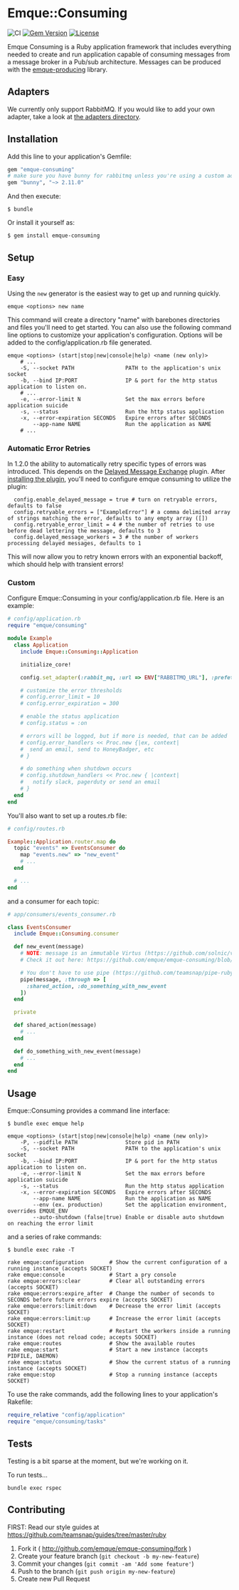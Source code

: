 # Emque::Consuming

![CI](https://github.com/emque/emque-consuming/workflows/CI/badge.svg)
[![Gem Version](https://badge.fury.io/rb/emque-consuming.svg)](https://badge.fury.io/rb/emque-consuming)
[![License](https://img.shields.io/badge/license-MIT-blue.svg)](https://opensource.org/licenses/MIT)

Emque Consuming is a Ruby application framework that includes everything needed
to create and run application capable of consuming messages from a message
broker in a Pub/sub architecture. Messages can be produced with the
[emque-producing](https://github.com/emque/emque-producing) library.

## Adapters

We currently only support RabbitMQ. If you would like to add your own adapter,
take a look at [the adapters directory](https://github.com/emque/emque-consuming/tree/master/lib/emque/consuming/adapters).

## Installation

Add this line to your application's Gemfile:

```ruby
gem "emque-consuming"
# make sure you have bunny for rabbitmq unless you're using a custom adapter
gem "bunny", "~> 2.11.0"
```

And then execute:

    $ bundle

Or install it yourself as:

    $ gem install emque-consuming

## Setup

### Easy

Using the `new` generator is the easiest way to get up and running quickly.

```
emque <options> new name
```

This command will create a directory "name" with barebones directories and files
you'll need to get started. You can also use the following command line options
to customize your application's configuration. Options will be added to the
config/application.rb file generated.

```
emque <options> (start|stop|new|console|help) <name (new only)>
    # ...
    -S, --socket PATH                PATH to the application's unix socket
    -b, --bind IP:PORT               IP & port for the http status application to listen on.
    # ...
    -e, --error-limit N              Set the max errors before application suicide
    -s, --status                     Run the http status application
    -x, --error-expiration SECONDS   Expire errors after SECONDS
        --app-name NAME              Run the application as NAME
    # ...
```

### Automatic Error Retries

In 1.2.0 the ability to automatically retry specific types of errors was introduced.
This depends on the [Delayed Message Exchange](https://github.com/rabbitmq/rabbitmq-delayed-message-exchange) plugin.  After
[installing the plugin](https://github.com/rabbitmq/rabbitmq-delayed-message-exchange#installing),
you'll need to configure emque consuming to utilize the plugin:

```
  config.enable_delayed_message = true # turn on retryable errors, defaults to false
  config.retryable_errors = ["ExampleError"] # a comma delimited array of strings matching the error, defaults to any empty array ([])
  config.retryable_error_limit = 4 # the number of retries to use before dead lettering the message, defaults to 3
  config.delayed_message_workers = 3 # the number of workers processing delayed messages, defaults to 1
```

This will now allow you to retry known errors with an exponential backoff, which should help with transient errors!

### Custom

Configure Emque::Consuming in your config/application.rb file. Here is an example:

```ruby
# config/application.rb
require "emque/consuming"

module Example
  class Application
    include Emque::Consuming::Application

    initialize_core!

    config.set_adapter(:rabbit_mq, :url => ENV["RABBITMQ_URL"], :prefetch => 10)

    # customize the error thresholds
    # config.error_limit = 10
    # config.error_expiration = 300

    # enable the status application
    # config.status = :on

    # errors will be logged, but if more is needed, that can be added
    # config.error_handlers << Proc.new {|ex, context|
    #  send an email, send to HoneyBadger, etc
    # }

    # do something when shutdown occurs
    # config.shutdown_handlers << Proc.new { |context|
    #   notify slack, pagerduty or send an email
    # }
  end
end
```

You'll also want to set up a routes.rb file:

```ruby
# config/routes.rb

Example::Application.router.map do
  topic "events" => EventsConsumer do
    map "events.new" => "new_event"
    # ...
  end

  # ...
end
```

and a consumer for each topic:

```ruby
# app/consumers/events_consumer.rb

class EventsConsumer
  include Emque::Consuming.consumer

  def new_event(message)
    # NOTE: message is an immutable Virtus (https://github.com/solnic/virtus) Value Object.
    # Check it out here: https://github.com/emque/emque-consuming/blob/master/lib/emque/consuming/message.rb

    # You don't have to use pipe (https://github.com/teamsnap/pipe-ruby), but we love it!
    pipe(message, :through => [
      :shared_action, :do_something_with_new_event
    ])
  end

  private

  def shared_action(message)
    # ...
  end

  def do_something_with_new_event(message)
    # ...
  end
end
```

## Usage

Emque::Consuming provides a command line interface:

```
$ bundle exec emque help

emque <options> (start|stop|new|console|help) <name (new only)>
    -P, --pidfile PATH               Store pid in PATH
    -S, --socket PATH                PATH to the application's unix socket
    -b, --bind IP:PORT               IP & port for the http status application to listen on.
    -e, --error-limit N              Set the max errors before application suicide
    -s, --status                     Run the http status application
    -x, --error-expiration SECONDS   Expire errors after SECONDS
        --app-name NAME              Run the application as NAME
        --env (ex. production)       Set the application environment, overrides EMQUE_ENV
        --auto-shutdown (false|true) Enable or disable auto shutdown on reaching the error limit
```

and a series of rake commands:

```
$ bundle exec rake -T

rake emque:configuration        # Show the current configuration of a running instance (accepts SOCKET)
rake emque:console              # Start a pry console
rake emque:errors:clear         # Clear all outstanding errors (accepts SOCKET)
rake emque:errors:expire_after  # Change the number of seconds to SECONDS before future errors expire (accepts SOCKET)
rake emque:errors:limit:down    # Decrease the error limit (accepts SOCKET)
rake emque:errors:limit:up      # Increase the error limit (accepts SOCKET)
rake emque:restart              # Restart the workers inside a running instance (does not reload code; accepts SOCKET)
rake emque:routes               # Show the available routes
rake emque:start                # Start a new instance (accepts PIDFILE, DAEMON)
rake emque:status               # Show the current status of a running instance (accepts SOCKET)
rake emque:stop                 # Stop a running instance (accepts SOCKET)
```

To use the rake commands, add the following lines to your application's Rakefile:

```ruby
require_relative "config/application"
require "emque/consuming/tasks"
```

## Tests

Testing is a bit sparse at the moment, but we're working on it.

To run tests...

```
bundle exec rspec
```

## Contributing

FIRST: Read our style guides at https://github.com/teamsnap/guides/tree/master/ruby

1. Fork it ( http://github.com/emque/emque-consuming/fork )
2. Create your feature branch (`git checkout -b my-new-feature`)
3. Commit your changes (`git commit -am 'Add some feature'`)
4. Push to the branch (`git push origin my-new-feature`)
5. Create new Pull Request
